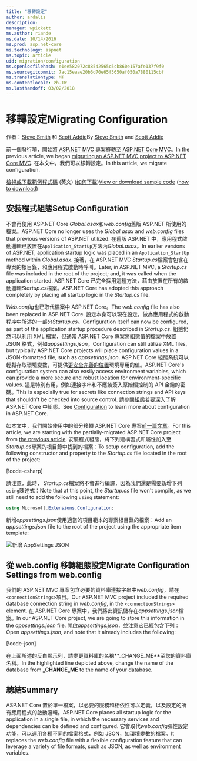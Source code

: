 ```yaml
---
title: "移轉設定"
author: ardalis
description: 
manager: wpickett
ms.author: riande
ms.date: 10/14/2016
ms.prod: asp.net-core
ms.technology: aspnet
ms.topic: article
uid: migration/configuration
ms.openlocfilehash: e1ee582072c88542565c5cb860e157afe137f9f0
ms.sourcegitcommit: 7ac15eaae20b6d70e65f3650af050a7880115cbf
ms.translationtype: MT
ms.contentlocale: zh-TW
ms.lasthandoff: 03/02/2018
---
```

# <a name="migrating-configuration"></a><span data-ttu-id="c8631-102">移轉設定</span><span class="sxs-lookup"><span data-stu-id="c8631-102">Migrating Configuration</span></span>

<span data-ttu-id="c8631-103">作者：[Steve Smith](https://ardalis.com/) 和 [Scott Addie](https://scottaddie.com)</span><span class="sxs-lookup"><span data-stu-id="c8631-103">By [Steve Smith](https://ardalis.com/) and [Scott Addie](https://scottaddie.com)</span></span>

<span data-ttu-id="c8631-104">前一個發行項，開始[將 ASP.NET MVC 專案移轉至 ASP.NET Core MVC](mvc.md)。</span><span class="sxs-lookup"><span data-stu-id="c8631-104">In the previous article, we began [migrating an ASP.NET MVC project to ASP.NET Core MVC](mvc.md).</span></span> <span data-ttu-id="c8631-105">在本文中，我們可以移轉設定。</span><span class="sxs-lookup"><span data-stu-id="c8631-105">In this article, we migrate configuration.</span></span>

<span data-ttu-id="c8631-106">[檢視或下載範例程式碼](https://github.com/aspnet/Docs/tree/master/aspnetcore/migration/configuration/samples) \(英文\) ([如何下載](xref:tutorials/index#how-to-download-a-sample))</span><span class="sxs-lookup"><span data-stu-id="c8631-106">[View or download sample code](https://github.com/aspnet/Docs/tree/master/aspnetcore/migration/configuration/samples) ([how to download](xref:tutorials/index#how-to-download-a-sample))</span></span>

## <a name="setup-configuration"></a><span data-ttu-id="c8631-107">安裝程式組態</span><span class="sxs-lookup"><span data-stu-id="c8631-107">Setup Configuration</span></span>

<span data-ttu-id="c8631-108">不會再使用 ASP.NET Core *Global.asax*和*web.config*舊版 ASP.NET 所使用的檔案。</span><span class="sxs-lookup"><span data-stu-id="c8631-108">ASP.NET Core no longer uses the *Global.asax* and *web.config* files that previous versions of ASP.NET utilized.</span></span> <span data-ttu-id="c8631-109">在舊版 ASP.NET 中，應用程式啟動邏輯已放置在`Application_StartUp`方法內*Global.asax*。</span><span class="sxs-lookup"><span data-stu-id="c8631-109">In earlier versions of ASP.NET, application startup logic was placed in an `Application_StartUp` method within *Global.asax*.</span></span> <span data-ttu-id="c8631-110">接著，在 ASP.NET MVC *Startup.cs*檔案會包含在專案的根目錄，和應用程式啟動時呼叫。</span><span class="sxs-lookup"><span data-stu-id="c8631-110">Later, in ASP.NET MVC, a *Startup.cs* file was included in the root of the project; and, it was called when the application started.</span></span> <span data-ttu-id="c8631-111">ASP.NET Core 已完全採用這種方法，藉由放置在所有的啟動邏輯*Startup.cs*檔案。</span><span class="sxs-lookup"><span data-stu-id="c8631-111">ASP.NET Core has adopted this approach completely by placing all startup logic in the *Startup.cs* file.</span></span>

<span data-ttu-id="c8631-112">*Web.config*也已取代檔案中 ASP.NET Core。</span><span class="sxs-lookup"><span data-stu-id="c8631-112">The *web.config* file has also been replaced in ASP.NET Core.</span></span> <span data-ttu-id="c8631-113">設定本身可以現在設定，做為應用程式的啟動程序中所述的一部分*Startup.cs*。</span><span class="sxs-lookup"><span data-stu-id="c8631-113">Configuration itself can now be configured, as part of the application startup procedure described in *Startup.cs*.</span></span> <span data-ttu-id="c8631-114">組態仍然可以利用 XML 檔案，但通常 ASP.NET Core 專案將組態值的檔案中放置 JSON 格式，例如*appsettings.json*。</span><span class="sxs-lookup"><span data-stu-id="c8631-114">Configuration can still utilize XML files, but typically ASP.NET Core projects will place configuration values in a JSON-formatted file, such as *appsettings.json*.</span></span> <span data-ttu-id="c8631-115">ASP.NET Core 組態系統可以輕鬆存取環境變數，可提供[更安全完善的位置](xref:security/app-secrets)環境專用的值。</span><span class="sxs-lookup"><span data-stu-id="c8631-115">ASP.NET Core's configuration system can also easily access environment variables, which can provide a [more secure and robust location](xref:security/app-secrets) for environment-specific values.</span></span> <span data-ttu-id="c8631-116">這是特別有用，例如連接字串和不應該簽入原始檔控制的 API 金鑰的密碼。</span><span class="sxs-lookup"><span data-stu-id="c8631-116">This is especially true for secrets like connection strings and API keys that shouldn't be checked into source control.</span></span> <span data-ttu-id="c8631-117">請參閱[組態](xref:fundamentals/configuration/index)若要深入了解 ASP.NET Core 中組態。</span><span class="sxs-lookup"><span data-stu-id="c8631-117">See [Configuration](xref:fundamentals/configuration/index) to learn more about configuration in ASP.NET Core.</span></span>

<span data-ttu-id="c8631-118">如本文中，我們開始使用中的部分移轉 ASP.NET Core 專案[前一篇文章](mvc.md)。</span><span class="sxs-lookup"><span data-stu-id="c8631-118">For this article, we are starting with the partially-migrated ASP.NET Core project from [the previous article](mvc.md).</span></span> <span data-ttu-id="c8631-119">安裝程式組態，將下列建構函式和屬性加入至*Startup.cs*專案的根目錄中找到的檔案：</span><span class="sxs-lookup"><span data-stu-id="c8631-119">To setup configuration, add the following constructor and property to the *Startup.cs* file located in the root of the project:</span></span>

[!code-csharp[](configuration/samples/WebApp1/src/WebApp1/Startup.cs?range=11-21)]

<span data-ttu-id="c8631-120">請注意，此時， *Startup.cs*檔案將不會進行編譯，因為我們還是需要新增下列`using`陳述式：</span><span class="sxs-lookup"><span data-stu-id="c8631-120">Note that at this point, the *Startup.cs* file won't compile, as we still need to add the following `using` statement:</span></span>

```csharp
using Microsoft.Extensions.Configuration;
```

<span data-ttu-id="c8631-121">新增*appsettings.json*使用適當的項目範本的專案根目錄的檔案：</span><span class="sxs-lookup"><span data-stu-id="c8631-121">Add an *appsettings.json* file to the root of the project using the appropriate item template:</span></span>

![新增 AppSettings JSON](configuration/_static/add-appsettings-json.png)

## <a name="migrate-configuration-settings-from-webconfig"></a><span data-ttu-id="c8631-123">從 web.config 移轉組態設定</span><span class="sxs-lookup"><span data-stu-id="c8631-123">Migrate Configuration Settings from web.config</span></span>

<span data-ttu-id="c8631-124">我們的 ASP.NET MVC 專案包含必要的資料庫連接字串中*web.config*，請在`<connectionStrings>`項目。</span><span class="sxs-lookup"><span data-stu-id="c8631-124">Our ASP.NET MVC project included the required database connection string in *web.config*, in the `<connectionStrings>` element.</span></span> <span data-ttu-id="c8631-125">在 ASP.NET Core 專案中，我們將此資訊儲存在*appsettings.json*檔案。</span><span class="sxs-lookup"><span data-stu-id="c8631-125">In our ASP.NET Core project, we are going to store this information in the *appsettings.json* file.</span></span> <span data-ttu-id="c8631-126">開啟*appsettings.json*，並注意它已經包含下列：</span><span class="sxs-lookup"><span data-stu-id="c8631-126">Open *appsettings.json*, and note that it already includes the following:</span></span>

[!code-json[](../migration/configuration/samples/WebApp1/src/WebApp1/appsettings.json?highlight=4)]


<span data-ttu-id="c8631-127">在上面所述的反白顯示列，請變更資料庫的名稱**_CHANGE_ME**至您的資料庫名稱。</span><span class="sxs-lookup"><span data-stu-id="c8631-127">In the highlighted line depicted above, change the name of the database from **_CHANGE_ME** to the name of your database.</span></span>

## <a name="summary"></a><span data-ttu-id="c8631-128">總結</span><span class="sxs-lookup"><span data-stu-id="c8631-128">Summary</span></span>

<span data-ttu-id="c8631-129">ASP.NET Core 置於單一檔案，以必要的服務和相依性可以定義，以及設定的所有應用程式的啟動邏輯。</span><span class="sxs-lookup"><span data-stu-id="c8631-129">ASP.NET Core places all startup logic for the application in a single file, in which the necessary services and dependencies can be defined and configured.</span></span> <span data-ttu-id="c8631-130">它會取代*web.config*彈性設定功能，可以運用各種不同的檔案格式，例如 JSON，如環境變數的檔案。</span><span class="sxs-lookup"><span data-stu-id="c8631-130">It replaces the *web.config* file with a flexible configuration feature that can leverage a variety of file formats, such as JSON, as well as environment variables.</span></span>
